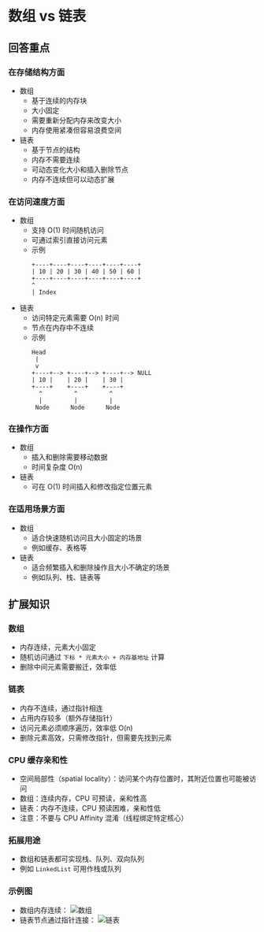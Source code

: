 # 数组 vs 链表

## 回答重点

### 在存储结构方面

- 数组
  - 基于连续的内存块
  - 大小固定
  - 需要重新分配内存来改变大小
  - 内存使用紧凑但容易浪费空间
- 链表
  - 基于节点的结构
  - 内存不需要连续
  - 可动态变化大小和插入删除节点
  - 内存不连续但可以动态扩展

### 在访问速度方面

- 数组
  - 支持 O(1) 时间随机访问
  - 可通过索引直接访问元素
  - 示例
    ```
    +----+----+----+----+----+----+
    | 10 | 20 | 30 | 40 | 50 | 60 |
    +----+----+----+----+----+----+
    ^
    | Index
    ```
- 链表
  - 访问特定元素需要 O(n) 时间
  - 节点在内存中不连续
  - 示例
    ```
    Head
     |
     v
    +----+--> +----+--> +----+--> NULL
    | 10 |    | 20 |    | 30 |
    +----+    +----+    +----+
      ^         ^         ^
      |         |         |
     Node      Node      Node
    ```

### 在操作方面

- 数组
  - 插入和删除需要移动数据
  - 时间复杂度 O(n)
- 链表
  - 可在 O(1) 时间插入和修改指定位置元素

### 在适用场景方面

- 数组
  - 适合快速随机访问且大小固定的场景
  - 例如缓存、表格等
- 链表
  - 适合频繁插入和删除操作且大小不确定的场景
  - 例如队列、栈、链表等

## 扩展知识

### 数组

- 内存连续，元素大小固定
- 随机访问通过 `下标 * 元素大小 + 内存基地址` 计算
- 删除中间元素需要搬迁，效率低

### 链表

- 内存不连续，通过指针相连
- 占用内存较多（额外存储指针）
- 访问元素必须顺序遍历，效率低 O(n)
- 删除元素高效，只需修改指针，但需要先找到元素

### CPU 缓存亲和性

- 空间局部性（spatial locality）：访问某个内存位置时，其附近位置也可能被访问
- 数组：连续内存，CPU 可预读，亲和性高
- 链表：内存不连续，CPU 预读困难，亲和性低
- 注意：不要与 CPU Affinity 混淆（线程绑定特定核心）

### 拓展用途

- 数组和链表都可实现栈、队列、双向队列
- 例如 `LinkedList` 可用作栈或队列

### 示例图

- 数组内存连续：
  ![数组](https://pic.code-nav.cn/mianshiya/question_picture/1783397053004488705/20220219202821_mianshiya.png)
- 链表节点通过指针连接：
  ![链表](https://pic.code-nav.cn/mianshiya/question_picture/1783397053004488705/20220219202832_mianshiya.png)
